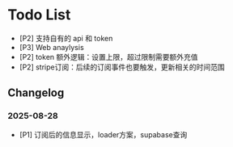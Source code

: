 # Todo List
- [P2] 支持自有的 api 和 token
- [P3] Web anaylysis
- [P2] token 额外逻辑：设置上限，超过限制需要额外充值
- [P2] stripe订阅：后续的订阅事件也要触发，更新相关的时间范围


## Changelog

### 2025-08-28
- [P1] 订阅后的信息显示，loader方案，supabase查询
